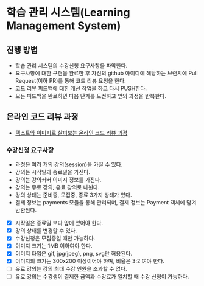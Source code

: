 # 학습 관리 시스템(Learning Management System)

## 진행 방법

* 학습 관리 시스템의 수강신청 요구사항을 파악한다.
* 요구사항에 대한 구현을 완료한 후 자신의 github 아이디에 해당하는 브랜치에 Pull Request(이하 PR)를 통해 코드 리뷰 요청을 한다.
* 코드 리뷰 피드백에 대한 개선 작업을 하고 다시 PUSH한다.
* 모든 피드백을 완료하면 다음 단계를 도전하고 앞의 과정을 반복한다.

## 온라인 코드 리뷰 과정

* [텍스트와 이미지로 살펴보는 온라인 코드 리뷰 과정](https://github.com/next-step/nextstep-docs/tree/master/codereview)

### 수강신청 요구사항

+ 과정은 여러 개의 강의(session)을 가질 수 있다.
+ 강의는 시작일과 종료일을 가진다.
+ 강의는 강의커버 이미지 정보를 가진다.
+ 강의는 무료 강의, 유료 강의로 나뉜다.
+ 강의 상태는 준비중, 모집중, 종료 3가지 상태가 있다.
+ 결제 정보는 payments 모듈을 통해 관리되며, 결제 정보는 Payment 객체에 담겨 반환된다.

+ [x] 시작일은 종료일 보다 앞에 있어야 한다.
+ [x] 강의 상태를 변경할 수 있다.
+ [x] 수강신청은 모집중일 때만 가능하다.
+ [x] 이미지 크기는 1MB 이하여야 한다.
+ [x] 이미지 타입은 gif, jpg(jpeg), png, svg만 허용된다.
+ [x] 이미지의 크기는 300x200 이상이어야 하며, 비율은 3:2 여야 한다.
+ [ ] 유료 강의는 강의 최대 수강 인원을 초과할 수 없다.
+ [ ] 유료 강의는 수강생이 결제한 금액과 수강료가 일치할 때 수강 신청이 가능하다.
